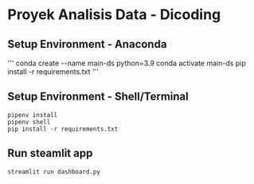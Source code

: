 # Proyek Analisis Data - Dicoding 

## Setup Environment - Anaconda
'''
conda create --name main-ds python=3.9
conda activate main-ds
pip install -r requirements.txt
'''

## Setup Environment - Shell/Terminal
```
pipenv install
pipenv shell
pip install -r requirements.txt
```

## Run steamlit app
```
streamlit run dashboard.py
```
